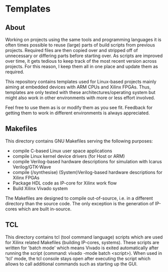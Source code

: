 # Templates

## About
Working on projects using the same tools and programming languages it is often times possible to reuse (large) parts of build scripts from previous projects.
Required files are then copied over and stripped off of unnecessary or differing parts before starting over.
As scripts are improved over time, it gets tedious to keep track of the most recent version across projects.
For this reason, I keep them all in one place and update them as required.

This repository contains templates used for Linux-based projects mainly aiming at embedded devices with ARM CPUs and Xilinx FPGAs.
Thus, templates are only tested with these architectures/operating system but might also work in other environments with more or less effort involved.

Feel free to use them as is or modify them as you see fit.
Feedback for getting them to work in different environments is always appreciated.

## Makefiles
This directory contains GNU Makefiles serving the following purposes:

- compile C-based Linux user space applications
- compile Linux kernel device drivers (for Host or ARM)
- compile Verilog-based hardware descriptions for simulation with Icarus
  Verilog/GTK-Wave
- compile (/synthesise) (System)Verilog-based hardware descriptions for Xilinx FPGAs
- Package HDL code as IP-core for Xilinx work flow
- Build Xilinx Vivado system

The Makefiles are designed to compile out-of-source, i.e. in a different directory than the source code.
The only exception is the generation of IP-cores which are built in-source.

## TCL
This directory contains tcl (tool command language) scripts which are used for Xilinx related Makefiles (building IP-cores, systems).
These scripts are written for 'batch mode' which means Vivado is exited automatically after running the script (command: vivado -mode batch \<script\>).
When used in 'tcl' mode, the tcl console stays open after executing the script which allows to call additional commands such as starting up the GUI.
